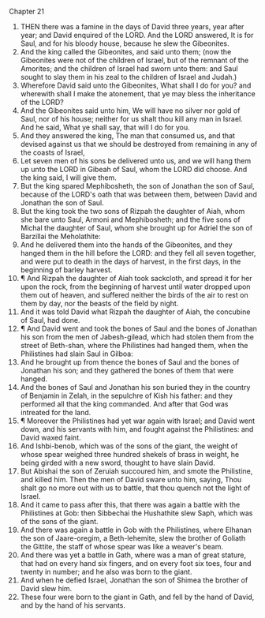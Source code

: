 

Chapter 21

1. THEN there was a famine in the days of David three years, year after year; and David enquired of the LORD.  And the LORD answered, It is for Saul, and for his bloody house, because he slew the Gibeonites.
2. And the king called the Gibeonites, and said unto them; (now the Gibeonites were not of the children of Israel, but of the remnant of the Amorites; and the children of Israel had sworn unto them: and Saul sought to slay them in his zeal to the children of Israel and Judah.)
3. Wherefore David said unto the Gibeonites, What shall I do for you?  and wherewith shall I make the atonement, that ye may bless the inheritance of the LORD?
4. And the Gibeonites said unto him, We will have no silver nor gold of Saul, nor of his house; neither for us shalt thou kill any man in Israel.  And he said, What ye shall say, that will I do for you.
5. And they answered the king, The man that consumed us, and that devised against us that we should be destroyed from remaining in any of the coasts of Israel,
6. Let seven men of his sons be delivered unto us, and we will hang them up unto the LORD in Gibeah of Saul, whom the LORD did choose.  And the king said, I will give them.
7. But the king spared Mephibosheth, the son of Jonathan the son of Saul, because of the LORD's oath that was between them, between David and Jonathan the son of Saul.
8. But the king took the two sons of Rizpah the daughter of Aiah, whom she bare unto Saul, Armoni and Mephibosheth; and the five sons of Michal the daughter of Saul, whom she brought up for Adriel the son of Barzillai the Meholathite:
9. And he delivered them into the hands of the Gibeonites, and they hanged them in the hill before the LORD: and they fell all seven together, and were put to death in the days of harvest, in the first days, in the beginning of barley harvest.
10. ¶ And Rizpah the daughter of Aiah took sackcloth, and spread it for her upon the rock, from the beginning of harvest until water dropped upon them out of heaven, and suffered neither the birds of the air to rest on them by day, nor the beasts of the field by night.
11. And it was told David what Rizpah the daughter of Aiah, the concubine of Saul, had done.
12. ¶ And David went and took the bones of Saul and the bones of Jonathan his son from the men of Jabesh-gilead, which had stolen them from the street of Beth-shan, where the Philistines had hanged them, when the Philistines had slain Saul in Gilboa:
13. And he brought up from thence the bones of Saul and the bones of Jonathan his son; and they gathered the bones of them that were hanged.
14. And the bones of Saul and Jonathan his son buried they in the country of Benjamin in Zelah, in the sepulchre of Kish his father: and they performed all that the king commanded.  And after that God was intreated for the land.
15. ¶ Moreover the Philistines had yet war again with Israel; and David went down, and his servants with him, and fought against the Philistines: and David waxed faint.
16. And Ishbi-benob, which was of the sons of the giant, the weight of whose spear weighed three hundred shekels of brass in weight, he being girded with a new sword, thought to have slain David.
17. But Abishai the son of Zeruiah succoured him, and smote the Philistine, and killed him.  Then the men of David sware unto him, saying, Thou shalt go no more out with us to battle, that thou quench not the light of Israel.
18. And it came to pass after this, that there was again a battle with the Philistines at Gob: then Sibbechai the Hushathite slew Saph, which was of the sons of the giant.
19. And there was again a battle in Gob with the Philistines, where Elhanan the son of Jaare-oregim, a Beth-lehemite, slew the brother of Goliath the Gittite, the staff of whose spear was like a weaver's beam.
20. And there was yet a battle in Gath, where was a man of great stature, that had on every hand six fingers, and on every foot six toes, four and twenty in number; and he also was born to the giant.
21. And when he defied Israel, Jonathan the son of Shimea the brother of David slew him.
22. These four were born to the giant in Gath, and fell by the hand of David, and by the hand of his servants.
